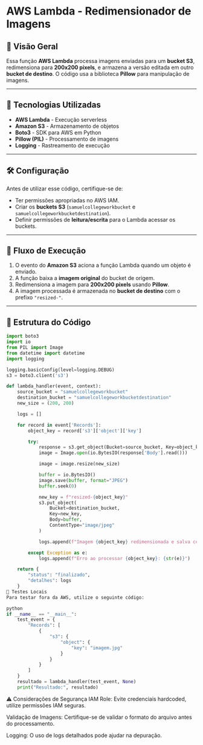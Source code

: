 # AWS Lambda - Redimensionador de Imagens

## 📌 Visão Geral
Essa função **AWS Lambda** processa imagens enviadas para um **bucket S3**, redimensiona para **200x200 pixels**, e armazena a versão editada em outro **bucket de destino**. O código usa a biblioteca **Pillow** para manipulação de imagens.

---

## 🚀 Tecnologias Utilizadas
- **AWS Lambda** - Execução serverless
- **Amazon S3** - Armazenamento de objetos
- **Boto3** - SDK para AWS em Python
- **Pillow (PIL)** - Processamento de imagens
- **Logging** - Rastreamento de execução

---

## 🛠️ Configuração
Antes de utilizar esse código, certifique-se de:
- Ter permissões apropriadas no AWS IAM.
- Criar os **buckets S3** (`samuelcollegeworkbucket` e `samuelcollegeworkbucketdestination`).
- Definir permissões de **leitura/escrita** para o Lambda acessar os buckets.

---

## 🔄 Fluxo de Execução
1. O evento do **Amazon S3** aciona a função Lambda quando um objeto é enviado.
2. A função baixa a **imagem original** do bucket de origem.
3. Redimensiona a imagem para **200x200 pixels** usando **Pillow**.
4. A imagem processada é armazenada no **bucket de destino** com o prefixo `"resized-"`.

---

## 🔧 Estrutura do Código

```python
import boto3
import io
from PIL import Image
from datetime import datetime
import logging

logging.basicConfig(level=logging.DEBUG)
s3 = boto3.client('s3')

def lambda_handler(event, context):
    source_bucket = "samuelcollegeworkbucket"
    destination_bucket = "samuelcollegeworkbucketdestination"
    new_size = (200, 200)

    logs = []

    for record in event['Records']:
        object_key = record['s3']['object']['key']

        try:
            response = s3.get_object(Bucket=source_bucket, Key=object_key)
            image = Image.open(io.BytesIO(response['Body'].read()))

            image = image.resize(new_size)

            buffer = io.BytesIO()
            image.save(buffer, format="JPEG")
            buffer.seek(0)

            new_key = f"resized-{object_key}"
            s3.put_object(
                Bucket=destination_bucket,
                Key=new_key,
                Body=buffer,
                ContentType="image/jpeg"
            )

            logs.append(f"Imagem {object_key} redimensionada e salva como {new_key}")

        except Exception as e:
            logs.append(f"Erro ao processar {object_key}: {str(e)}")

    return {
        "status": "finalizado",
        "detalhes": logs
    }
🧪 Testes Locais
Para testar fora da AWS, utilize o seguinte código:

python
if __name__ == "__main__":
    test_event = {
        "Records": [
            {
                "s3": {
                    "object": {
                        "key": "imagem.jpg"
                    }
                }
            }
        ]
    }
    resultado = lambda_handler(test_event, None)
    print("Resultado:", resultado)
```

⚠️ Considerações de Segurança
IAM Role: Evite credenciais hardcoded, utilize permissões IAM seguras.

Validação de Imagens: Certifique-se de validar o formato do arquivo antes do processamento.

Logging: O uso de logs detalhados pode ajudar na depuração.
